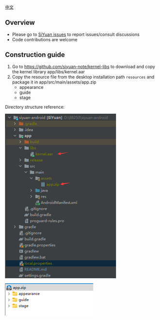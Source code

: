 <a href="https://github.com/siyuan-note/siyuan-android/blob/master/README.md">中文</a>

## Overview

* Please go to [SiYuan issues](https://github.com/siyuan-note/siyuan/issues) to report issues/consult discussions
* Code contributions are welcome

## Construction guide

1. Go to https://github.com/siyuan-note/kernel-libs to download and copy the kernel library app/libs/kernel.aar
2. Copy the resource file from the desktop installation path `resources` and package it in app/src/main/assets/app.zip
    * appearance
    * guide
    * stage

Directory structure reference:

![project-tree](project-tree.png)

![app.zip](app-zip.png)